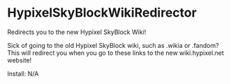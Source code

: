 # HypixelSkyBlockWikiRedirector

Redirects you to the new Hypixel SkyBlock Wiki!  

Sick of going to the old Hypixel SkyBlock wiki, such as .wikia or .fandom? This will redirect you when you go to these links to the new wiki.hypixel.net website!

Install: N/A
